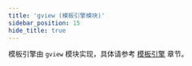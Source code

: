 ```yaml
---
title: 'gview (模板引擎模块)'
sidebar_position: 15
hide_title: true
---
```


模板引擎由 `gview` 模块实现，具体请参考 [模板引擎](../../核心组件-重点/模板引擎/模板引擎.md) 章节。